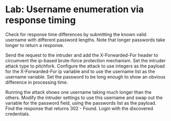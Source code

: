 # Lab: Username enumeration via response timing

Check for response time differences by submitting the known valid username with different password lengths. Note that longer passwords take longer to return a response.

Send the request to the intruder and add the X-Forwarded-For header to circumvent the ip-based brute-force protection mechanism. Set the intruder attack type to pitchfork. Configure the attack to use integers as the payload for the X-Forwarded-For ip variable and to use the username list as the username variable. Set the password to be long enough to show an obvious difference in processing time.

Running the attack shows one username taking much longer than the others. Modify the intruder settings to use this username and swap out the variable for the password field, using the passwords list as the payload. Find the response that returns 302 - Found. Login with the discovered credentials.